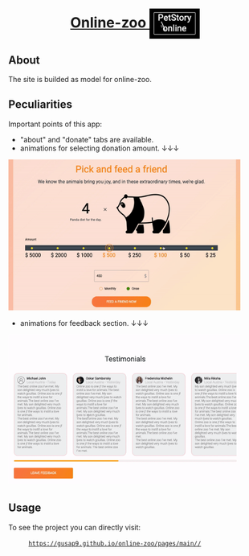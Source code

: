 
<h1 align="center"> 
  <a href="https://gusap9.github.io/online-zoo/pages/main/" target="_blank"> Online-zoo </a>
  <a href="https://gusap9.github.io/online-zoo/pages/main/"> <img alt="readme" src="assets/readme/readme.png" height="60px" align="center"> </img></a>
</h1>


## About 
The site is builded as model for online-zoo.



## Peculiarities
Important points of this app:
- "about" and "donate" tabs are available.
- animations for selecting donation amount. &#8595;&#8595;&#8595;

<img alt="readme" src="assets/readme/donate.gif" height="300px"> </img>
- animations for feedback section. &#8595;&#8595;&#8595;

<img alt="readme" src="assets/readme/feedback.gif" height="300px"> </img>

## Usage
To see the project you can directly visit:
<p><a href="https://gusap9.github.io/online-zoo/pages/main/" target="_blank"><code style="margin-left:40px">https://gusap9.github.io/online-zoo/pages/main//</code></a></p>
